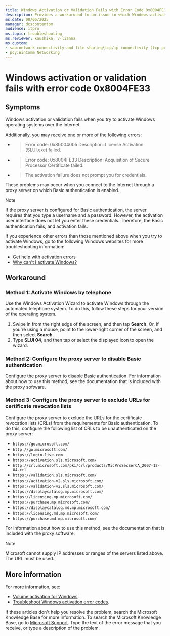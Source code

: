 ```yaml
---
title: Windows Activation or Validation Fails with Error Code 0x8004FE33
description: Provides a workaround to an issue in which Windows activation or validation fails with error code 0x8004FE33.
ms.date: 08/06/2025
manager: dcscontentpm
audience: itpro
ms.topic: troubleshooting
ms.reviewer: kaushika, v-lianna
ms.custom:
- sap:network connectivity and file sharing\tcp/ip connectivity (tcp protocol,nla,winhttp)
- pcy:WinComm Networking
---
```

# Windows activation or validation fails with error code 0x8004FE33

## Symptoms

Windows activation or validation fails when you try to activate Windows operating systems over the Internet.

Additionally, you may receive one or more of the following errors:

- > Error code: 0x80004005 Description: License Activation (SLUI.exe) failed.
- > Error code: 0x8004FE33 Description: Acquisition of Secure Processor Certificate failed.
- > The activation failure does not prompt you for credentials.

These problems may occur when you connect to the Internet through a proxy server on which Basic authentication is enabled.

> [!Note]
> If the proxy server is configured for Basic authentication, the server requires that you type a username and a password. However, the activation user interface does not let you enter these credentials. Therefore, the Basic authentication fails, and activation fails.

If you experience other errors than those mentioned above when you try to activate Windows, go to the following Windows websites for more troubleshooting information:

- [Get help with activation errors](https://support.microsoft.com/windows/get-help-with-windows-activation-errors-09d8fb64-6768-4815-0c30-159fa7d89d85)
- [Why can't I activate Windows?](https://windows.microsoft.com/windows-8/why-activate-windows)

## Workaround

### Method 1: Activate Windows by telephone

Use the Windows Activation Wizard to activate Windows through the automated telephone system. To do this, follow these steps for your version of the operating system.  

1. Swipe in from the right edge of the screen, and then tap **Search**. Or, if you're using a mouse, point to the lower-right corner of the screen, and then select **Search**.
2. Type **SLUI 04**, and then tap or select the displayed icon to open the wizard.

### Method 2: Configure the proxy server to disable Basic authentication

Configure the proxy server to disable Basic authentication. For information about how to use this method, see the documentation that is included with the proxy software.

### Method 3: Configure the proxy server to exclude URLs for certificate revocation lists

Configure the proxy server to exclude the URLs for the certificate revocation lists (CRLs) from the requirements for Basic authentication. To do this, configure the following list of CRLs to be unauthenticated on the proxy server:

- `https://go.microsoft.com/`
- `http://go.microsoft.com/`
- `https://login.live.com`
- `https://activation.sls.microsoft.com/`
- `http://crl.microsoft.com/pki/crl/products/MicProSecSerCA_2007-12-04.crl`
- `https://validation.sls.microsoft.com/`
- `https://activation-v2.sls.microsoft.com/`
- `https://validation-v2.sls.microsoft.com/`
- `https://displaycatalog.mp.microsoft.com/`
- `https://licensing.mp.microsoft.com/`
- `https://purchase.mp.microsoft.com/`
- `https://displaycatalog.md.mp.microsoft.com/`
- `https://licensing.md.mp.microsoft.com/`
- `https://purchase.md.mp.microsoft.com/`

For information about how to use this method, see the documentation that is included with the proxy software.

> [!Note]
> Microsoft cannot supply IP addresses or ranges of the servers listed above. The URL must be used.

## More information

For more information, see:

- [Volume activation for Windows](/windows/deployment/volume-activation/volume-activation-windows).
- [Troubleshoot Windows activation error codes](/troubleshoot/windows-server/licensing-and-activation/troubleshoot-activation-error-codes).

If these articles don't help you resolve the problem, search the Microsoft Knowledge Base for more information. To search the Microsoft Knowledge Base, go to [Microsoft Support](https://support.microsoft.com). Type the text of the error message that you receive, or type a description of the problem.
